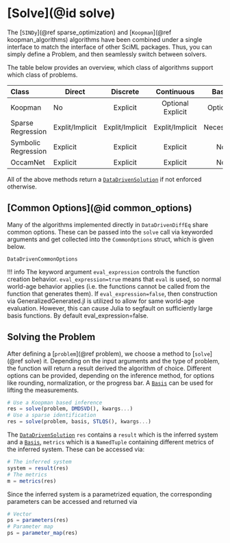 # [Solve](@id solve)

The [`SINDy`](@ref sparse_optimization) and [`Koopman`](@ref koopman_algorithms) algorithms have been combined under a single interface to match the interface of other SciML packages. Thus, you can simply define a Problem, and then seamlessly switch between solvers. 

The table below provides an overview, which class of algorithms support which class of problems.

| Class | Direct     | Discrete | Continuous | Basis | 
|:---------- | ---------- |:------------:|:------------:|:------------:|
| Koopman    |    No       | Explicit             |  Optional   Explicit        | Optional |
| Sparse Regression    | Explit/Implicit  | Explit/Implicit | Explit/Implicit | Necessary |
| Symbolic Regression    | Explicit  | Explicit | Explicit | No | 
| OccamNet    | Explicit  | Explicit | Explicit | No |

All of the above methods return a [`DataDrivenSolution`](@ref) if not enforced otherwise.

## [Common Options](@id common_options)

Many of the algorithms implemented directly in `DataDrivenDiffEq` share common options. These can be passed into the `solve` call via keyworded arguments and get collected into the `CommonOptions` struct, which is given below. 

```@docs
DataDrivenCommonOptions
```

!!! info
    The keyword argument `eval_expression` controls the function creation
    behavior. `eval_expression=true` means that `eval` is used, so normal
    world-age behavior applies (i.e. the functions cannot be called from
    the function that generates them). If `eval_expression=false`,
    then construction via GeneralizedGenerated.jl is utilized to allow for
    same world-age evaluation. However, this can cause Julia to segfault
    on sufficiently large basis functions. By default eval_expression=false.

## Solving the Problem

After defining a [`problem`](@ref problem), we choose a method to [`solve`](@ref solve) it. Depending on the input arguments and the type of problem, the function will return a result derived the algorithm of choice. Different options can be provided, depending on the inference method, for options like rounding, normalization, or the progress bar. A [`Basis`](@ref) can be used for lifting the measurements.

```julia
# Use a Koopman based inference
res = solve(problem, DMDSVD(), kwargs...)
# Use a sparse identification
res = solve(problem, basis, STLQS(), kwargs...)
```

The [`DataDrivenSolution`](@ref) `res` contains a `result` which is the inferred system and a [`Basis`](@ref), `metrics` which is a `NamedTuple` containing different metrics of the inferred system. These can be accessed via:

```julia
# The inferred system
system = result(res)
# The metrics
m = metrics(res)
```

Since the inferred system is a parametrized equation, the corresponding parameters can be accessed and returned via

```julia
# Vector
ps = parameters(res)
# Parameter map
ps = parameter_map(res)
```


